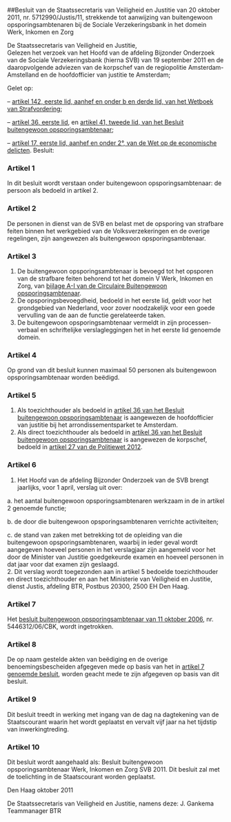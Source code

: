 <meta http-equiv='Content-Type' content='text/html; charset=utf-8' />

##Besluit van de Staatssecretaris van Veiligheid en Justitie van 20 oktober 2011, nr. 5712990/Justis/11, strekkende tot aanwijzing van buitengewoon opsporingsambtenaren bij de Sociale Verzekeringsbank in het domein Werk, Inkomen en Zorg

De Staatssecretaris van Veiligheid en Justitie,  
Gelezen het verzoek van het Hoofd van de afdeling Bijzonder Onderzoek van de Sociale Verzekeringsbank (hierna SVB) van 19 september 2011 en de daaropvolgende adviezen van de korpschef van de regiopolitie Amsterdam-Amstelland en de hoofdofficier van justitie te Amsterdam;

Gelet op:

– [artikel 142, eerste lid, aanhef en onder b en derde lid, van het Wetboek van Strafvordering](../../../../../../../../../../../wet/wet/van/15/januari/1921/BWBR0001903/README.md);  

– [artikel 36, eerste lid](../../../../../../../../../../../AMvB/besluit/buitengewoon/opsporingsambtenaar/BWBR0007013/README.md), en [artikel 41, tweede lid, van het Besluit buitengewoon opsporingsambtenaar](../../../../../../../../../../../AMvB/besluit/buitengewoon/opsporingsambtenaar/BWBR0007013/README.md);  

– [artikel 17, eerste lid, aanhef en onder 2°, van de Wet op de economische delicten](../../../../../../../../../../../wet/wet/op/de/economische/delicten/BWBR0002063/README.md).     Besluit:    

### Artikel  1  

In dit besluit wordt verstaan onder buitengewoon opsporingsambtenaar: de persoon als bedoeld in artikel 2. 

### Artikel  2  

De personen in dienst van de SVB en belast met de opsporing van strafbare feiten binnen het werkgebied van de Volksverzekeringen en de overige regelingen, zijn aangewezen als buitengewoon opsporingsambtenaar. 

### Artikel  3  

1.  De buitengewoon opsporingsambtenaar is bevoegd tot het opsporen van de strafbare feiten behorend tot het domein V Werk, Inkomen en Zorg, van [bijlage A-I van de Circulaire Buitengewoon opsporingsambtenaar](../../../../../../../../../../../circulaire/circulaire/buitengewoon/opsporingsambtenaar/BWBR0029447/README.md).   
2.  De opsporingsbevoegdheid, bedoeld in het eerste lid, geldt voor het grondgebied van Nederland, voor zover noodzakelijk voor een goede vervulling van de aan de functie gerelateerde taken.   
3.  De buitengewoon opsporingsambtenaar vermeldt in zijn processen-verbaal en schriftelijke verslagleggingen het in het eerste lid genoemde domein.  

### Artikel  4  

Op grond van dit besluit kunnen maximaal 50 personen als buitengewoon opsporingsambtenaar worden beëdigd. 

### Artikel  5  

1.  Als toezichthouder als bedoeld in [artikel 36 van het Besluit buitengewoon opsporingsambtenaar](../../../../../../../../../../../AMvB/besluit/buitengewoon/opsporingsambtenaar/BWBR0007013/README.md) is aangewezen de hoofdofficier van justitie bij het arrondissementsparket te Amsterdam.   
2.  Als direct toezichthouder als bedoeld in [artikel 36 van het Besluit buitengewoon opsporingsambtenaar](../../../../../../../../../../../AMvB/besluit/buitengewoon/opsporingsambtenaar/BWBR0007013/README.md) is aangewezen de korpschef, bedoeld in [artikel 27 van de Politiewet 2012](../../../../../../../../../../../wet/politiewet/2012/BWBR0031788/README.md).  

### Artikel  6  

1.  Het Hoofd van de afdeling Bijzonder Onderzoek van de SVB brengt jaarlijks, voor 1 april, verslag uit over: 

a. het aantal buitengewoon opsporingsambtenaren werkzaam in de in artikel 2 genoemde functie;  

b. de door die buitengewoon opsporingsambtenaren verrichte activiteiten;  

c. de stand van zaken met betrekking tot de opleiding van die buitengewoon opsporingsambtenaren, waarbij in ieder geval wordt aangegeven hoeveel personen in het verslagjaar zijn aangemeld voor het door de Minister van Justitie goedgekeurde examen en hoeveel personen in dat jaar voor dat examen zijn geslaagd.     
2.  Dit verslag wordt toegezonden aan in artikel 5 bedoelde toezichthouder en direct toezichthouder en aan het Ministerie van Veiligheid en Justitie, dienst Justis, afdeling BTR, Postbus 20300, 2500 EH Den Haag.  

### Artikel  7  

Het [besluit buitengewoon opsporingsambtenaar van 11 oktober 2006](../../../../../../../../../../../ministeriele-regeling/besluit/buitengewoon/opsporingsambtenaar/svb/2007/BWBR0021126/README.md), nr. 5446312/06/CBK, wordt ingetrokken. 

### Artikel  8  

De op naam gestelde akten van beëdiging en de overige benoemingsbescheiden afgegeven mede op basis van het in [artikel 7 genoemde besluit](../../../../../../../../../../../ministeriele-regeling/besluit/buitengewoon/opsporingsambtenaar/svb/2007/BWBR0021126/README.md), worden geacht mede te zijn afgegeven op basis van dit besluit. 

### Artikel  9  

Dit besluit treedt in werking met ingang van de dag na dagtekening van de Staatscourant waarin het wordt geplaatst en vervalt vijf jaar na het tijdstip van inwerkingtreding. 

### Artikel  10  

Dit besluit wordt aangehaald als: Besluit buitengewoon opsporingsambtenaar Werk, Inkomen en Zorg SVB 2011. 
Dit besluit zal met de toelichting in de Staatscourant worden geplaatst.   

Den Haag 
oktober 2011   

De 
Staatssecretaris van Veiligheid en Justitie, namens deze: 
J. Gankema  
Teammanager BTR    
